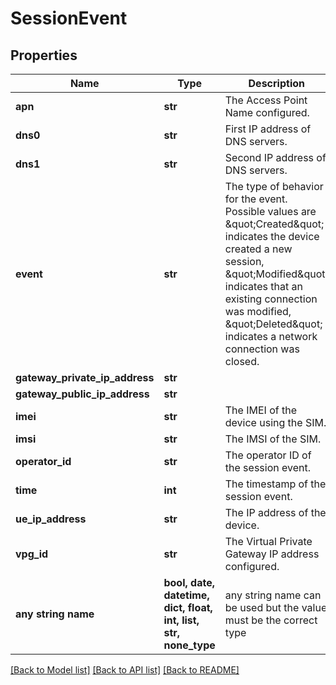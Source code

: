 # SessionEvent


## Properties
Name | Type | Description | Notes
------------ | ------------- | ------------- | -------------
**apn** | **str** | The Access Point Name configured. | [optional] 
**dns0** | **str** | First IP address of DNS servers. | [optional] 
**dns1** | **str** | Second IP address of DNS servers. | [optional] 
**event** | **str** | The type of behavior for the event. Possible values are \&quot;Created\&quot; indicates the device created a new session, \&quot;Modified\&quot; indicates that an existing connection was modified, \&quot;Deleted\&quot; indicates a network connection was closed. | [optional] 
**gateway_private_ip_address** | **str** |  | [optional] 
**gateway_public_ip_address** | **str** |  | [optional] 
**imei** | **str** | The IMEI of the device using the SIM. | [optional] 
**imsi** | **str** | The IMSI of the SIM. | [optional] 
**operator_id** | **str** | The operator ID of the session event. | [optional] 
**time** | **int** | The timestamp of the session event. | [optional] 
**ue_ip_address** | **str** | The IP address of the device. | [optional] 
**vpg_id** | **str** | The Virtual Private Gateway IP address configured. | [optional] 
**any string name** | **bool, date, datetime, dict, float, int, list, str, none_type** | any string name can be used but the value must be the correct type | [optional]

[[Back to Model list]](../README.md#documentation-for-models) [[Back to API list]](../README.md#documentation-for-api-endpoints) [[Back to README]](../README.md)


